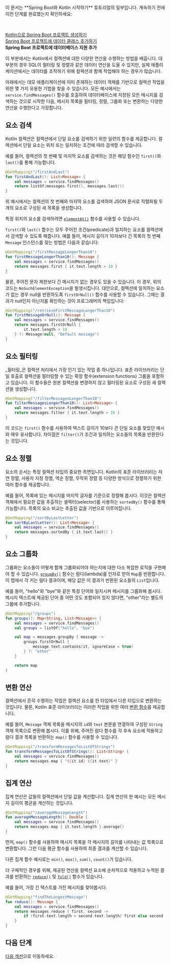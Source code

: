 [//]: # (title: Spring Boot 프로젝트에서 컬렉션 다루기)

<tldr>
    <p>이 문서는 **Spring Boot와 Kotlin 시작하기** 튜토리얼의 일부입니다. 계속하기 전에 이전 단계를 완료했는지 확인하세요:</p><br/>
    <p><a href="jvm-create-project-with-spring-boot.md">Kotlin으로 Spring Boot 프로젝트 생성하기</a><br/><a href="jvm-spring-boot-add-data-class.md">Spring Boot 프로젝트에 데이터 클래스 추가하기</a><br/><strong>Spring Boot 프로젝트에 데이터베이스 지원 추가</strong><br/></p>
</tldr>

이 부분에서는 Kotlin에서 컬렉션에 대한 다양한 연산을 수행하는 방법을 배웁니다.
대부분의 경우 SQL이 필터링 및 정렬과 같은 데이터 연산을 도울 수 있지만, 실제 애플리케이션에서는 데이터를 조작하기 위해 컬렉션과 함께 작업해야 하는 경우가 많습니다.

아래에서는 데모 애플리케이션에 이미 존재하는 데이터 객체를 기반으로 컬렉션 작업을 위한 몇 가지 유용한 기법을 찾을 수 있습니다.
모든 예시에서는 `service.findMessages()` 함수를 호출하여 데이터베이스에 저장된 모든 메시지를 검색하는 것으로 시작한 다음, 메시지 목록을 필터링, 정렬, 그룹화 또는 변환하는 다양한 연산을 수행한다고 가정합니다.

## 요소 검색

Kotlin 컬렉션은 컬렉션에서 단일 요소를 검색하기 위한 일련의 함수를 제공합니다.
컬렉션에서 단일 요소는 위치 또는 일치하는 조건에 따라 검색할 수 있습니다.

예를 들어, 컬렉션의 첫 번째 및 마지막 요소를 검색하는 것은 해당 함수인 `first()`와 `last()`를 통해 가능합니다.

```kotlin
@GetMapping("/firstAndLast")
fun firstAndLast(): List<Message> {
    val messages = service.findMessages()
    return listOf(messages.first(), messages.last())
}
```

위 예시에서는 컬렉션의 첫 번째와 마지막 요소를 검색하여 JSON 문서로 직렬화될 두 개의 요소로 구성된 새 목록을 생성합니다.

특정 위치의 요소를 검색하려면 [`elementAt()`](https://kotlinlang.org/api/latest/jvm/stdlib/kotlin.collections/element-at.html) 함수를 사용할 수 있습니다.

`first()`와 `last()` 함수는 모두 주어진 조건(predicate)과 일치하는 요소를 컬렉션에서 검색할 수 있도록 해줍니다.
예를 들어, 메시지 길이가 10자보다 긴 목록의 첫 번째 `Message` 인스턴스를 찾는 방법은 다음과 같습니다:

```kotlin
@GetMapping("/firstMessageLongerThan10")
fun firstMessageLongerThan10(): Message {
    val messages = service.findMessages()
    return messages.first { it.text.length > 10 }
}
```

물론, 주어진 문자 제한보다 긴 메시지가 없는 경우도 있을 수 있습니다.
이 경우, 위의 코드는 `NoSuchElementException`을 발생시킵니다.
대안으로, 컬렉션에 일치하는 요소가 없는 경우 null을 반환하도록 `firstOrNull()` 함수를 사용할 수 있습니다.
그때는 결과가 null인지 아닌지를 확인하는 것이 프로그래머의 책임입니다:

```kotlin
@GetMapping("/retrieveFirstMessageLongerThan10")
fun firstMessageOrNull(): Message {
    val messages = service.findMessages()
    return messages.firstOrNull { 
        it.text.length > 10 
    } ?: Message(null, "Default message")
}

```

## 요소 필터링

_필터링_은 컬렉션 처리에서 가장 인기 있는 작업 중 하나입니다.
표준 라이브러리는 단일 호출로 컬렉션을 필터링할 수 있는 확장 함수(extension functions) 그룹을 포함하고 있습니다.
이 함수들은 원본 컬렉션을 변경하지 않고 필터링된 요소로 구성된 새 컬렉션을 생성합니다.

```kotlin
@GetMapping("/filterMessagesLongerThan10")
fun filterMessagesLongerThan10(): List<Message> {
    val messages = service.findMessages()
    return messages.filter { it.text.length > 10 }
}
```

이 코드는 `first()` 함수를 사용하여 텍스트 길이가 10보다 큰 단일 요소를 찾았던 예시와 매우 유사합니다.
차이점은 `filter()`가 조건과 일치하는 요소들의 목록을 반환한다는 것입니다.

## 요소 정렬

요소의 순서는 특정 컬렉션 타입의 중요한 측면입니다.
Kotlin의 표준 라이브러리는 자연 정렬, 사용자 지정 정렬, 역순 정렬, 무작위 정렬 등 다양한 방식으로 정렬하기 위한 여러 함수를 제공합니다.

예를 들어, 목록에 있는 메시지를 마지막 글자를 기준으로 정렬해 봅시다.
이것은 컬렉션 객체에서 필요한 값을 추출하는 셀렉터(selector)를 사용하는 `sortedBy()` 함수를 통해 가능합니다.
목록의 요소 비교는 추출된 값을 기반으로 이루어집니다.

```kotlin
@GetMapping("/sortByLastLetter")
fun sortByLastLetter(): List<Message> {
    val messages = service.findMessages()
    return messages.sortedBy { it.text.last() }
}
```

## 요소 그룹화

그룹화는 요소들이 어떻게 함께 그룹화되어야 하는지에 대한 다소 복잡한 로직을 구현해야 할 수 있습니다.
[`groupBy()`](https://kotlinlang.org/api/latest/jvm/stdlib/kotlin.collections/group-by.html) 함수는 람다(lambda)를 인자로 받아 `Map`을 반환합니다.
이 맵에서 각 키는 람다 결과이며, 해당 값은 이 결과가 반환된 요소들의 `List`입니다.

예를 들어, "hello"와 "bye"와 같은 특정 단어와 일치시켜 메시지를 그룹화해 봅시다.
메시지 텍스트에 제공된 단어 중 어떤 것도 포함되어 있지 않다면, "other"라는 별도의 그룹에 추가합니다.

```kotlin
@GetMapping("/groups")
fun groups(): Map<String, List<Message>> {
    val messages = service.findMessages()
    val groups = listOf("hello", "bye")

    val map = messages.groupBy { message ->
        groups.firstOrNull {
            message.text.contains(it, ignoreCase = true)
        } ?: "other"
    }

    return map
}
```

## 변환 연산

컬렉션에서 흔히 수행하는 작업은 컬렉션 요소를 한 타입에서 다른 타입으로 변환하는 것입니다.
물론, Kotlin 표준 라이브러리는 이러한 작업을 위한 여러 [변환 함수](collection-transformations.md)를 제공합니다.

예를 들어, `Message` 객체 목록을 메시지의 `id`와 `text` 본문을 연결하여 구성된 `String` 객체 목록으로 변환해 봅시다.
이를 위해, 주어진 람다 함수를 각 후속 요소에 적용하고 람다 결과 목록을 반환하는 `map()` 함수를 사용할 수 있습니다.

```kotlin
@GetMapping("/transformMessagesToListOfStrings")
fun transformMessagesToListOfStrings(): List<String> {
    val messages = service.findMessages()
    return messages.map { "${it.id} ${it.text}" }
}
```

## 집계 연산

집계 연산은 값들의 컬렉션에서 단일 값을 계산합니다.
집계 연산의 한 예시는 모든 메시지 길이의 평균을 계산하는 것입니다.

```kotlin
@GetMapping("/averageMessageLength")
fun averageMessageLength(): Double {
    val messages = service.findMessages()
    return messages.map { it.text.length }.average()
}
```

먼저, `map()` 함수를 사용하여 메시지 목록을 각 메시지의 길이를 나타내는 값 목록으로 변환합니다.
그런 다음 평균 함수를 사용하여 최종 결과를 계산할 수 있습니다.

다른 집계 함수 예시로는 `min()`, `max()`, `sum()`, `count()`가 있습니다.

더 구체적인 경우를 위해, 제공된 연산을 컬렉션 요소에 순차적으로 적용하고 누적된 결과를 반환하는 [`reduce()`](https://kotlinlang.org/api/latest/jvm/stdlib/kotlin.collections/reduce.html) 및 [`fold()`](https://kotlinlang.org/api/latest/jvm/stdlib/kotlin.collections/fold.html) 함수가 있습니다.

예를 들어, 가장 긴 텍스트를 가진 메시지를 찾아봅시다.

```kotlin
@GetMapping("findTheLongestMessage")
fun reduce(): Message {
    val messages = service.findMessages()
    return messages.reduce { first, second ->
        if (first.text.length > second.text.length) first else second
    }
}
```

## 다음 단계

[다음 섹션](jvm-spring-boot-using-crudrepository.md)으로 이동하세요.